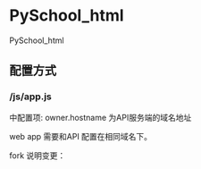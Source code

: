 # PySchool_htmlPySchool_html## 配置方式### /js/app.js中配置项: owner.hostname 为API服务端的域名地址web app 需要和API 配置在相同域名下。fork 说明变更：